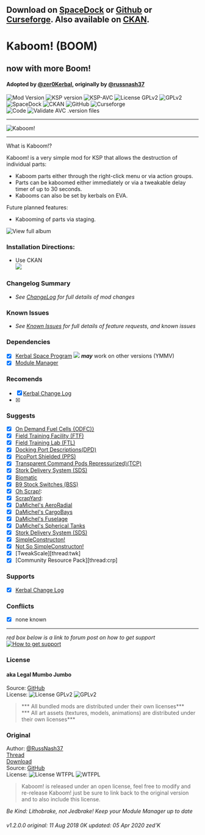 <!-- Readme.md v1.1.2.0
Kaboom! (BOOM)
created: 11 Aug 2018
updated: 2020 04 05 -->

## Download on [SpaceDock][MOD:rel-spacedock] or [Github][MOD:rel-github] or [Curseforge][MOD:rel-curseforge]. Also available on [CKAN][MOD:rel-ckan].  

# Kaboom! (BOOM)
## now with more Boom!
#### Adopted by [@zer0Kerbal][LINK:zer0kerbal], originally by [@russnash37][LINK:russnash37]  
![Mod Version][shield:mod:latest] 
![KSP version][shield:ksp] ![KSP-AVC][shield:kspavc] ![License GPLv2][shield:license] ![][LOGO:gplv2]   
![SpaceDock][shield:spacedock] ![CKAN][shield:ckan] ![GitHub][shield:github] ![Curseforge][shield:curseforge]  
![Code][shield:code] ![Validate AVC .version files][shield:avcvalid]  
***   
![Kaboom!][IMG:hero:0]   
***   
What is Kaboom!?

Kaboom! is a very simple mod for KSP that allows the destruction of individual parts:
- Kaboom parts either through the right-click menu or via action groups.
- Parts can be kaboomed either immediately or via a tweakable delay timer of up to 30 seconds.
- Kabooms can also be set by kerbals on EVA.

Future planned features:
- Kabooming of parts via staging.

![View full album][LINK:imgur:0]  
### Installation Directions:
- Use CKAN  
![][image:rel-ckan]
### Changelog Summary
- *See [ChangeLog][MOD:changelog] for full details of mod changes*
### Known Issues
- *See [Known Issues][MOD:issues] for full details of feature requests, and known issues*
### Dependencies
- [x] [Kerbal Space Program][KSP:website] [![][shield:ksp]][KSP:website] ***may*** work on other versions (YMMV)
- [x] [Module Manager][thread:mm] 
### Recomends  
- [x] [Kerbal Change Log][thread:kcl]  
- [x] 
### Suggests
- [x] [On Demand Fuel Cells {ODFC)}][thread:ODFC]  
- [x] [Field Training Facility (FTF)][thread:FTF]  
- [x] [Field Training Lab (FTL)][thread:FTL]  
- [x] [Docking Port Descriptions(DPD)][thread:DPD]  
- [x] [PicoPort Shielded (PPS)][thread:PPS]  
- [x] [Transparent Command Pods Repressurized)(TCP)][thread:TCP]  
- [x] [Stork Delivery System (SDS)][thread:SDS]
- [x] [Biomatic][thread:BIO]
- [x] [B9 Stock Switches (BSS)]()
- [x] [Oh Scrap!][thread:OHS]:  
- [x] [ScrapYard][thread:SYD]:  
- [x] [DaMichel's AeroRadial][thread:DAR]  
- [x] [DaMichel's CargoBays][thread:DCB]  
- [x] [DaMichel's Fuselage][thread:DMF]  
- [x] [DaMichel's Spherical Tanks][thread:DST]  
- [x] [Stork Delivery System (SDS)][thread:SDS]  
- [x] [SimpleConstructon!][thread:SC!]  
- [x] [Not So SimpleConstructon!][thread:NSSC]  
- [x] [TweakScale][thread:twk]  
- [x] [Community Resource Pack][thread:crp]  
### Supports
- [x] [Kerbal Change Log][thread:kcl]  
### Conflicts
- [x] none known
***  
*red box below is a link to forum post on how to get support*  
[![How to get support][image:get-support]][thread:getsupport]
### License
#### aka Legal Mumbo Jumbo
Source: [GitHub][MOD:github:repo]  
License: ![License GPLv2][shield:license] ![][LOGO:gplv2]    
> *** All bundled mods are distributed under their own licenses***  
> *** All art assets (textures, models, animations) are distributed under their own licenses***   
### Original
Author: [@RussNash37][LINK:russnash37]  
[Thread][MOD:original:thread]  
[Download][MOD:original:download]  
Source: [GitHub][MOD:original:source]  
License: ![License WTFPL][shield:license:original] ![][LOGO:wtfpl]  
> Kaboom! is released under an open license, feel free to modify and re-release Kaboom! just be sure to link back to the original version and to also include this license. 

 *Be Kind: Lithobrake, not Jedbrake! Keep your Module Manager up to date*

###### v1.2.0.0 original: 11 Aug 2018 0K updated: 05 Apr 2020 zed'K

<!-- graphical links to downloads -->
[MOD:license]:      https://github.com/zer0Kerbal/Kaboom/blob/master/LICENSE
[MOD:contributing]: https://github.com/zer0Kerbal/Kaboom/blob/master/.github/CONTRIBUTING.md
[MOD:issues]:       https://github.com/zer0Kerbal/Kaboom/issues
[MOD:wiki]:         https://github.com/zer0Kerbal/Kaboom/
[MOD:issues]:        https://github.com/zer0Kerbal/Kaboom/wiki/Known-Issues
[MOD:forum]:        https://forum.kerbalspaceprogram.com/index.php?/topic/191045-*
[MOD:github:repo]:  https://github.com/zer0Kerbal/Kaboom/
[MOD:changelog]:    https://raw.githubusercontent.com/zer0Kerbal/Kaboom/master/Changelog.cfg
[KSP:website]:      http://kerbalspaceprogram.com/

<!--- original mod stuff -->
[MOD:original:source]:   https://github.com/russnash/Kaboom  
[MOD:original:thread]:   https://forum.kerbalspaceprogram.com/index.php?/topic/94674-*  
[shield:license:original]: https://img.shields.io/badge/License-WTFPL-red?backgroud=black?style=plastic "WTFPL"  
[MOD:original:download]: https://github.com/russnash/Kaboom/releases/latest  

[LOGO:gplv2]: https://i.postimg.cc/9FrwMgK6/GPL-17x17.png "GPLv2"  
[LOGO:wtfpl]: http://www.wtfpl.net/wp-content/uploads/2012/12/wtfpl-badge-4.png "WTFPL"  

[MOD:rel-github]: https://github.com/zer0Kerbal/Kaboom/releases/latest "GitHub"
[MOD:rel-spacedock]: http://spacedock.info/mod/833
[MOD:rel-curseforge]: https://www.curseforge.com/kerbal/ksp-mods/kaboom
[MOD:rel-ckan]: http://forum.kerbalspaceprogram.com/index.php?/topic/90246-*

[image:rel-github]:       https://i.imgur.com/RE4Ppr9.png
[image:rel-spacedock]: https://i.imgur.com/m0a7tn2.png
[image:rel-curseforge]: https://i.postimg.cc/RZNyB5vP/Download-On-Curse.png
[image:get-support]:    https://i.postimg.cc/vHP6zmrw/image.png

[image:rel-ckan]:    https://i.postimg.cc/x8XSVg4R/sj507JC.png
[image:changelog]: https://i.postimg.cc/qM9p4V0C/changelog.png
[image:source]:      https://i.postimg.cc/tJ8GqW0H/source.png

[image:rel-github-sm]:      https://i.postimg.cc/1XXy5yfD/github.png
[image:rel-spacedock-sm]: https://i.postimg.cc/DZ22Hrhj/spacedock.png
[image:rel-curseforge-sm]: https://i.postimg.cc/ZRVTSWKT/UVVt0OP.png
  
[shield:mod:latest]: https://img.shields.io/github/v/release/zer0Kerbal/Kaboom?include_prereleases?style=plastic
[shield:mod]: https://img.shields.io/endpoint?url=https://raw.githubusercontent.com/zer0Kerbal/Kaboom/master/json/mod.json
[shield:ksp]: https://img.shields.io/endpoint?url=https://raw.githubusercontent.com/zer0Kerbal/Kaboom/master/json/ksp.json
[shield:license]: https://img.shields.io/endpoint?url=https://raw.githubusercontent.com/zer0Kerbal/Kaboom/master/json/license.json
[shield:code]: https://img.shields.io/endpoint?url=https://raw.githubusercontent.com/zer0Kerbal/Kaboom/master/json/code.json  
[shield:kspavc]:     https://img.shields.io/badge/KSP-AVC--supported-brightgreen.svg?style=plastic
[shield:spacedock]:  https://img.shields.io/badge/SpaceDock-listed-blue.svg?style=plastic
[shield:ckan]:       https://img.shields.io/badge/CKAN-Indexed-blue.svg?style=plastic
[shield:github]:     https://img.shields.io/badge/Github-Indexed-blue.svg?style=plastic&logo=github
[shield:curseforge]: https://img.shields.io/badge/CurseForge-listed-blue.svg?style=plastic  
[shield:avcvalid]:    https://github.com/zer0Kerbal/Kaboom/workflows/Validate%20AVC%20.version%20files/badge.svg

<!-- zer0Kerbal mods -->
[thread:ODFC]: https://forum.kerbalspaceprogram.com/index.php?/topic/187625-* "On Demand Fuel Cells"
[thread:FTF]:  https://forum.kerbalspaceprogram.com/index.php?/topic/188841-* "Field Training Facility"
[thread:FTL]:  https://forum.kerbalspaceprogram.com/index.php?/topic/188841-* "Field Training Lab"
[thread:MHH]:  https://forum.kerbalspaceprogram.com/index.php?/topic/188246-* "More Hitchhikers"
[thread:TCP]:  https://forum.kerbalspaceprogram.com/index.php?/topic/187495-* "Transparent Command Pods"
[thread:NUK]:  https://forum.kerbalspaceprogram.com/index.php?/topic/21466-*
[thread:OHS]:  https://forum.kerbalspaceprogram.com/index.php?/topic/192360-* "Oh Scrap!"
[thread:SYD]:  https://forum.kerbalspaceprogram.com/index.php?/topic/192360-* "ScrapYard"

[thread:DPD]:  https://github.com/zer0Kerbal/KGEx/tree/master/GameData/KGEx/DockingPortDescriptions  
[thread:PPS]:  https://forum.kerbalspaceprogram.com/index.php?/topic/192187-*  
[thread:VG0]:  http:// "Vanguard"  
[thread:PRB]:  http:// "ProbiTronics"  
[thread:CTN]:  http:// "CTN"  
[thread:DST]:  https://forum.kerbalspaceprogram.com/index.php?/topic/191719-* "DaMichel's Spherical Tanks"  
[thread:DMF]:  https://forum.kerbalspaceprogram.com/index.php?/topic/191719-* "DaMichel's Fuselage"  
[thread:DAR]:  https://forum.kerbalspaceprogram.com/index.php?/topic/191719-* "DaMichel's AeroRadial"  
[thread:DCB]:  https://forum.kerbalspaceprogram.com/index.php?/topic/191719-* "DaMichel's CargoBays"  
[thread:SDS]:  https://forum.kerbalspaceprogram.com/index.php?/topic/191719-* "Stork Delivery System (SDS)"  
[thread:SC!]:  https://forum.kerbalspaceprogram.com/index.php?/topic/191424-* "SimpleConstructon!"  
[thread:SL!]:  https://forum.kerbalspaceprogram.com/index.php?/topic/191045-* "SimpleLogistics!"  
[thread:NSSC]: https://forum.kerbalspaceprogram.com/index.php?/topic/191504-* "Not So SimpleConstructon!" 
[thread:BIO]:  https://forum.kerbalspaceprogram.com/index.php?/topic/191426-* "Biomatic"  
[thread:B9S]:  http:// "B9 Stock Patches"  
[thread:HB!]:  http:// "HotBeverages" 
[thread:AIM]: http:// "LandingAim"  
[thread:GFC]: http:// "G-Force"
[thread:JET]: http:// "Jettison"  
[thread:BOOM]: http:// "KaboOom!" 
[thread:DRL]: https:// "DRElite (DRL)"
[thread:SIL]: http:// "Stock Inline Lights"  
[thread:SILP]: http:// "Stock Inline Lights Patches"

[thread:mm]:  http://forum.kerbalspaceprogram.com/index.php?/topic/50533-* "ModuleManager"  
[thread:kcl]:  https://forum.kerbalspaceprogram.com/index.php?/topic/179207-* "Kerbal Change Log"  

[thread:tweakscale]:            https://forum.kerbalspaceprogram.com/index.php?/topic/179030-* "TweakScale"  
[thread:communityresourcepack]: http://forum.kerbalspaceprogram.com/index.php?/topic/83007-* "Community Resource Pack"  
[thread:getsupport]: https://forum.kerbalspaceprogram.com/index.php?/topic/83212-*

[LINK:zer0Kerbal]:     https://forum.kerbalspaceprogram.com/index.php?/profile/190933-zer0kerbal/ "zer0Kerbal"  
[LINK:russnash37]: https://forum.kerbalspaceprogram.com/index.php?/profile/77512-russnash37/ "RussNash37"  

[LINK:imgur:0]: https://imgur.com/a/jvizF "Kaboom! on Imgur"  

[IMG:hero:0]: https://i.imgur.com/CCPTqdY.png "KaBoOom!"  
[IMG:hero:1]: http:// ""  
[IMG:hero:2]: http:// ""  